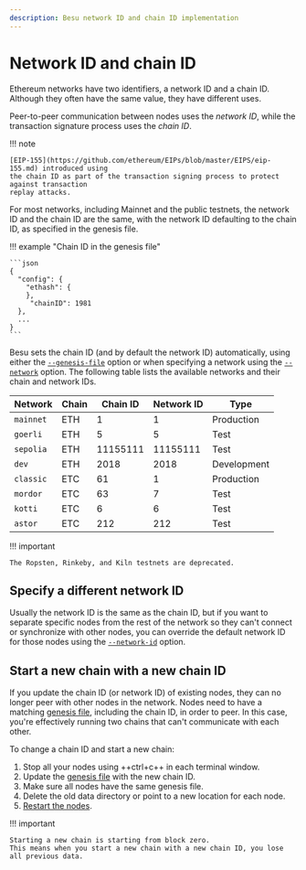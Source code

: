 ```yaml
---
description: Besu network ID and chain ID implementation
---
```


# Network ID and chain ID

Ethereum networks have two identifiers, a network ID and a chain ID. Although they often have the
same value, they have different uses.

Peer-to-peer communication between nodes uses the _network ID_, while the transaction signature
process uses the _chain ID_.

!!! note

    [EIP-155](https://github.com/ethereum/EIPs/blob/master/EIPS/eip-155.md) introduced using
    the chain ID as part of the transaction signing process to protect against transaction
    replay attacks.

For most networks, including Mainnet and the public testnets, the network ID and the chain ID are
the same, with the network ID defaulting to the chain ID, as specified in the genesis file.

!!! example "Chain ID in the genesis file"

    ```json
    {
      "config": {
        "ethash": {
        },
         "chainID": 1981
      },
      ...
    }
    ```

Besu sets the chain ID (and by default the network ID) automatically, using either the
[`--genesis-file`](../reference/cli/options.md#genesis-file) option or when specifying a
network using the [`--network`](../reference/cli/options.md#network) option. The following
table lists the available networks and their chain and network IDs.

| Network   | Chain | Chain ID | Network ID | Type        |
|-----------|-------|----------|------------|-------------|
| `mainnet` | ETH   | 1        | 1          | Production  |
| `goerli`  | ETH   | 5        | 5          | Test        |
| `sepolia` | ETH   | 11155111 | 11155111   | Test        |
| `dev`     | ETH   | 2018     | 2018       | Development |
| `classic` | ETC   | 61       | 1          | Production  |
| `mordor`  | ETC   | 63       | 7          | Test        |
| `kotti`   | ETC   | 6        | 6          | Test        |
| `astor`   | ETC   | 212      | 212        | Test        |

!!! important

    The Ropsten, Rinkeby, and Kiln testnets are deprecated.

## Specify a different network ID

Usually the network ID is the same as the chain ID, but if you want to separate specific nodes from
the rest of the network so they can't connect or synchronize with other nodes, you can override the
default network ID for those nodes using the
[`--network-id`](../reference/cli/options.md#network-id) option.

## Start a new chain with a new chain ID

If you update the chain ID (or network ID) of existing nodes, they can no longer peer with other nodes in the network.
Nodes need to have a matching [genesis file](genesis-file.md), including the chain ID, in order to peer.
In this case, you're effectively running two chains that can't communicate with each other.

To change a chain ID and start a new chain:

1. Stop all your nodes using ++ctrl+c++ in each terminal window.
2. Update the [genesis file](genesis-file.md) with the new chain ID.
3. Make sure all nodes have the same genesis file.
4. Delete the old data directory or point to a new location for each node.
5. [Restart the nodes](../../private-networks/tutorials/ibft/index.md#6-start-the-first-node-as-the-bootnode).

!!! important

    Starting a new chain is starting from block zero.
    This means when you start a new chain with a new chain ID, you lose all previous data.
